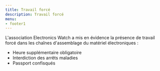 ```yaml
---
title: Travail forcé
description: Travail forcé
menu:
- footer1
---
```


L'association Electronics Watch a mis en évidence la présence de travail forcé dans les chaînes d'assemblage du matériel électroniques :
* Heure supplémentaire obligatoire
* Interdiction des arrêts maladies
* Passport confisqués
